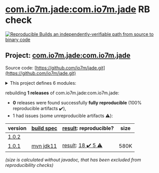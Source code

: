 [com.io7m.jade:com.io7m.jade](https://search.maven.org/artifact/com.io7m.jade/com.io7m.jade/) RB check
=======

[![Reproducible Builds](https://reproducible-builds.org/images/logos/rb.svg) an independently-verifiable path from source to binary code](https://reproducible-builds.org/)

## Project: [com.io7m.jade:com.io7m.jade](https://search.maven.org/artifact/com.io7m.jade/com.io7m.jade/)

Source code: [https://github.com/io7m/jade.git](https://github.com/io7m/jade.git)

<details><summary>This project defines 6 modules:</summary>

* [com.io7m.jade:com.io7m.jade](https://search.maven.org/artifact/com.io7m.jade/com.io7m.jade/)
* [com.io7m.jade:com.io7m.jade.api](https://search.maven.org/artifact/com.io7m.jade/com.io7m.jade.api/)
* [com.io7m.jade:com.io7m.jade.documentation](https://search.maven.org/artifact/com.io7m.jade/com.io7m.jade.documentation/)
* [com.io7m.jade:com.io7m.jade.spi](https://search.maven.org/artifact/com.io7m.jade/com.io7m.jade.spi/)
* [com.io7m.jade:com.io7m.jade.tests](https://search.maven.org/artifact/com.io7m.jade/com.io7m.jade.tests/)
* [com.io7m.jade:com.io7m.jade.vanilla](https://search.maven.org/artifact/com.io7m.jade/com.io7m.jade.vanilla/)
</details>

rebuilding **1 releases** of com.io7m.jade:com.io7m.jade:
- **0** releases were found successfully **fully reproducible** (100% reproducible artifacts :heavy_check_mark:),
- 1 had issues (some unreproducible artifacts :warning:):

| version | [build spec](/BUILDSPEC.md) | [result](https://reproducible-builds.org/docs/jvm/): reproducible? | size |
| -- | --------- | ------ | -- |
| [1.0.2](https://search.maven.org/artifact/com.io7m.jade/com.io7m.jade/1.0.2/pom) | | | |
| [1.0.1](https://search.maven.org/artifact/com.io7m.jade/com.io7m.jade/1.0.1/pom) | [mvn jdk11](com.io7m.jade-1.0.1.buildspec) | [result](com.io7m.jade.documentation-1.0.1.buildinfo): [18 :heavy_check_mark:  5 :warning:](com.io7m.jade.documentation-1.0.1.buildcompare) | 580K |

<i>(size is calculated without javadoc, that has been excluded from reproducibility checks)</i>
